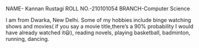 NAME- Kannan Rustagi
ROLL NO.-210101054
BRANCH-Computer Science

I am from Dwarka, New Delhi. 
Some of my hobbies include binge watching shows and movies( if you say a movie title,there’s a 90% probability I would have already watched it😃), reading novels, playing basketball, badminton, running, dancing.

